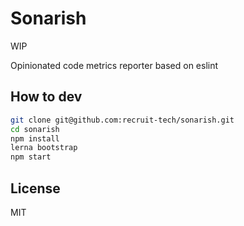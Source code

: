# Sonarish

WIP

Opinionated code metrics reporter based on eslint

## How to dev

```sh
git clone git@github.com:recruit-tech/sonarish.git
cd sonarish
npm install
lerna bootstrap
npm start
```

## License

MIT
